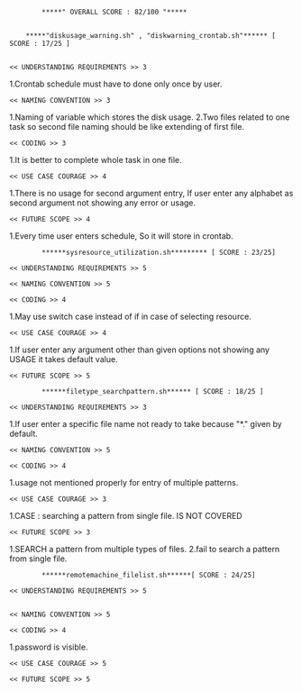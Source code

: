 			*****" OVERALL SCORE : 82/100 "*****			


		*****"diskusage_warning.sh" , "diskwarning_crontab.sh"****** [ SCORE : 17/25 ]


	<< UNDERSTANDING REQUIREMENTS >> 3 

1.Crontab schedule must have to done only once by user.


	<< NAMING CONVENTION >> 3

1.Naming of variable which stores the disk usage.
2.Two files related to one task so second file naming should be like extending of first file. 

	<< CODING >> 3

1.It is better to complete whole task in one file.

	<< USE CASE COURAGE >> 4

1.There is no usage for second argument entry, If user enter any alphabet as second argument not showing any error or usage.
	
	<< FUTURE SCOPE >> 4

1.Every time user enters schedule, So it will store in crontab.


 			******sysresource_utilization.sh********* [ SCORE : 23/25]

	<< UNDERSTANDING REQUIREMENTS >> 5

	<< NAMING CONVENTION >> 5

	<< CODING >> 4

1.May use switch case instead of if in case of selecting resource.

	<< USE CASE COURAGE >> 4

1.If user enter any argument other than given options not showing any USAGE it takes default value. 

	<< FUTURE SCOPE >> 5

			******filetype_searchpattern.sh****** [ SCORE : 18/25 ]

	<< UNDERSTANDING REQUIREMENTS >> 3

1.If user enter a specific file name not ready to take because "*." given by default.

	<< NAMING CONVENTION >> 5

	<< CODING >> 4
 
1.usage not mentioned properly for entry of multiple patterns.


	<< USE CASE COURAGE >> 3

1.CASE : searching a pattern from single file. IS NOT COVERED

	<< FUTURE SCOPE >> 3

1.SEARCH a pattern from multiple types of files.
2.fail to search a pattern from single file.

			******remotemachine_filelist.sh******[ SCORE : 24/25]

	<< UNDERSTANDING REQUIREMENTS >> 5


	<< NAMING CONVENTION >> 5

	<< CODING >> 4

1.password is visible.

	<< USE CASE COURAGE >> 5

	<< FUTURE SCOPE >> 5


